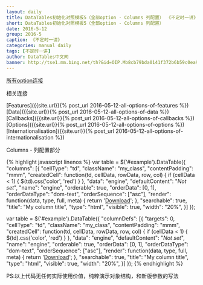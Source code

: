 ```yaml
---
layout: daily
title: DataTables初始化对照模板5（全部option - Columns 列配置） 《不定时一讲》 DataTables中文网
short: DataTables初始化对照模板5（全部option - Columns 列配置）
date: 2016-5-12
group: 2016-5
caption: 《不定时一讲》
categories: manual daily
tags: [不定时一讲]
author: DataTables中文网
banner: http://tse1.mm.bing.net/th?&id=OIP.Mb8cb79bda0141f372b6b59c0ea9c8cf9o0&w=264&h=159&c=0&pid=1.9&rs=0&p=0
---
```

[所有option连接]({{site.url}}/reference/option/)

相关连接

[Features]({{site.url}}{% post_url 2016-05-12-all-options-of-features %})
[Data]({{site.url}}{% post_url 2016-05-12-all-options-of-data %})
[Callbacks]({{site.url}}{% post_url 2016-05-12-all-options-of-callbacks %})
[Options]({{site.url}}{% post_url 2016-05-12-all-options-of-options %})
[Internationalisation]({{site.url}}{% post_url 2016-05-12-all-options-of-internationalisation %})

Columns - 列配置部分
<!--more-->

{% highlight javascript linenos %}
var table = $('#example').DataTable({
    "columns": [{
        "cellType": "td",
        "className": "my_class",
        "contentPadding": "mmm",
        "createdCell": function(td, cellData, rowData, row, col) {
            if (cellData < 1) {
                $(td).css('color', 'red')
            }
        },
        "data": "engine",
        "defaultContent": "<i>Not set</i>",
        "name": "engine",
        "orderable": true,
        "orderData": [0, 1],
        "orderDataType": "dom-text",
        "orderSequence": ["asc"],
        "render": function(data, type, full, meta) {
            return '<a href="' + data + '">Download</a>';
        },
        "searchable": true,
        "title": "My column title",
        "type": "html",
        "visible": true,
        "width": "20%",
    }]
});

var table = $('#example').DataTable({
    "columnDefs": [{
        "targets": 0,
        "cellType": "td",
        "className": "my_class",
        "contentPadding": "mmm",
        "createdCell": function(td, cellData, rowData, row, col) {
            if (cellData < 1) {
                $(td).css('color', 'red')
            }
        },
        "data": "engine",
        "defaultContent": "<i>Not set</i>",
        "name": "engine",
        "orderable": true,
        "orderData": [0, 1],
        "orderDataType": "dom-text",
        "orderSequence": ["asc"],
        "render": function(data, type, full, meta) {
            return '<a href="' + data + '">Download</a>';
        },
        "searchable": true,
        "title": "My column title",
        "type": "html",
        "visible": true,
        "width": "20%",
    }]
});
{% endhighlight %}

PS:以上代码无任何实际使用价值，纯粹演示对象结构，和新版参数的写法